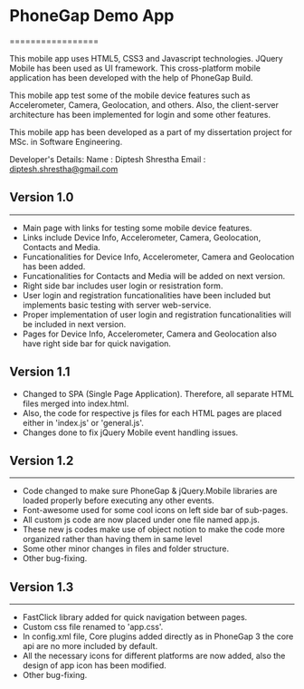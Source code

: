 # PhoneGap Demo App

=================

This mobile app uses HTML5, CSS3 and Javascript technologies. JQuery Mobile has been used as UI framework.
This cross-platform mobile application has been developed with the help of PhoneGap Build.

This mobile app test some of the mobile device features such as Accelerometer, Camera, Geolocation, and others.
Also, the client-server architecture has been implemented for login and some other features.

This mobile app has been developed as a part of my dissertation project for MSc. in Software Engineering.

Developer's Details:
Name : Diptesh Shrestha
Email : diptesh.shrestha@gmail.com

## Version 1.0

---

- Main page with links for testing some mobile device features.
- Links include Device Info, Accelerometer, Camera, Geolocation, Contacts and Media.
- Funcationalities for Device Info, Accelerometer, Camera and Geolocation has been added.
- Funcationalities for Contacts and Media will be added on next version.
- Right side bar includes user login or resistration form.
- User login and registration funcationalities have been included but implements basic testing with server web-service.
- Proper implementation of user login and registration funcationalities will be included in next version.
- Pages for Device Info, Accelerometer, Camera and Geolocation also have right side bar for quick navigation.

## Version 1.1

- Changed to SPA (Single Page Application). Therefore, all separate HTML files merged into index.html.
- Also, the code for respective js files for each HTML pages are placed either in 'index.js' or 'general.js'.
- Changes done to fix jQuery Mobile event handling issues.

## Version 1.2

---

- Code changed to make sure PhoneGap & jQuery.Mobile libraries are loaded properly before executing any other events.
- Font-awesome used for some cool icons on left side bar of sub-pages.
- All custom js code are now placed under one file named app.js.
- These new js codes make use of object notion to make the code more organized rather than having them in same level
- Some other minor changes in files and folder structure.
- Other bug-fixing.

## Version 1.3

---

- FastClick library added for quick navigation between pages.
- Custom css file renamed to 'app.css'.
- In config.xml file, Core plugins added directly as in PhoneGap 3 the core api are no more included by default.
- All the necessary icons for different platforms are now added, also the design of app icon has been modified.
- Other bug-fixing.
